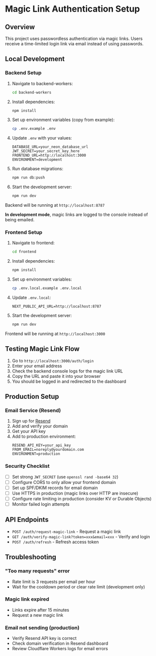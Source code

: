 # Magic Link Authentication Setup

## Overview

This project uses passwordless authentication via magic links. Users receive a time-limited login link via email instead of using passwords.

## Local Development

### Backend Setup

1. Navigate to backend-workers:
   ```bash
   cd backend-workers
   ```

2. Install dependencies:
   ```bash
   npm install
   ```

3. Set up environment variables (copy from example):
   ```bash
   cp .env.example .env
   ```

4. Update `.env` with your values:
   ```
   DATABASE_URL=your_neon_database_url
   JWT_SECRET=your_secret_key_here
   FRONTEND_URL=http://localhost:3000
   ENVIRONMENT=development
   ```

5. Run database migrations:
   ```bash
   npm run db:push
   ```

6. Start the development server:
   ```bash
   npm run dev
   ```

Backend will be running at `http://localhost:8787`

**In development mode**, magic links are logged to the console instead of being emailed.

### Frontend Setup

1. Navigate to frontend:
   ```bash
   cd frontend
   ```

2. Install dependencies:
   ```bash
   npm install
   ```

3. Set up environment variables:
   ```bash
   cp .env.local.example .env.local
   ```

4. Update `.env.local`:
   ```
   NEXT_PUBLIC_API_URL=http://localhost:8787
   ```

5. Start the development server:
   ```bash
   npm run dev
   ```

Frontend will be running at `http://localhost:3000`

## Testing Magic Link Flow

1. Go to `http://localhost:3000/auth/login`
2. Enter your email address
3. Check the backend console logs for the magic link URL
4. Copy the URL and paste it into your browser
5. You should be logged in and redirected to the dashboard

## Production Setup

### Email Service (Resend)

1. Sign up for [Resend](https://resend.com)
2. Add and verify your domain
3. Get your API key
4. Add to production environment:
   ```
   RESEND_API_KEY=your_api_key
   FROM_EMAIL=noreply@yourdomain.com
   ENVIRONMENT=production
   ```

### Security Checklist

- [ ] Set strong `JWT_SECRET` (use `openssl rand -base64 32`)
- [ ] Configure CORS to only allow your frontend domain
- [ ] Set up SPF/DKIM records for email domain
- [ ] Use HTTPS in production (magic links over HTTP are insecure)
- [ ] Configure rate limiting in production (consider KV or Durable Objects)
- [ ] Monitor failed login attempts

## API Endpoints

- `POST /auth/request-magic-link` - Request a magic link
- `GET /auth/verify-magic-link?token=xxx&email=xxx` - Verify and login
- `POST /auth/refresh` - Refresh access token

## Troubleshooting

### "Too many requests" error
- Rate limit is 3 requests per email per hour
- Wait for the cooldown period or clear rate limit (development only)

### Magic link expired
- Links expire after 15 minutes
- Request a new magic link

### Email not sending (production)
- Verify Resend API key is correct
- Check domain verification in Resend dashboard
- Review Cloudflare Workers logs for email errors
